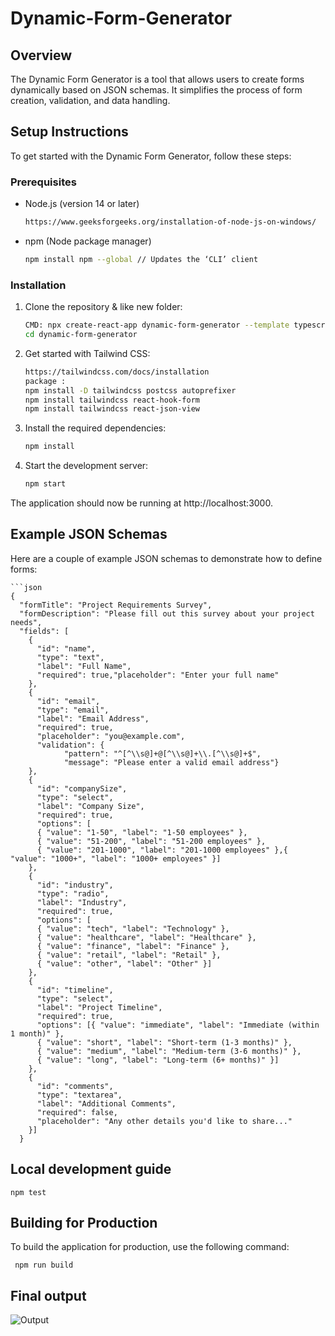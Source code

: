 <h1>Dynamic-Form-Generator</h1>

## Overview

The Dynamic Form Generator is a tool that allows users to create forms dynamically based on JSON schemas. It simplifies the process of form creation, validation, and data handling.

## Setup Instructions

To get started with the Dynamic Form Generator, follow these steps:

### Prerequisites

- Node.js (version 14 or later)
  ```bash
  https://www.geeksforgeeks.org/installation-of-node-js-on-windows/
- npm (Node package manager)
  ```bash
  npm install npm --global // Updates the ‘CLI’ client

### Installation

1. Clone the repository & like new folder:

   ```bash
   CMD: npx create-react-app dynamic-form-generator --template typescript
   cd dynamic-form-generator
   
2. Get started with Tailwind CSS:
   ```bash
   https://tailwindcss.com/docs/installation
   package :
   npm install -D tailwindcss postcss autoprefixer
   npm install tailwindcss react-hook-form
   npm install tailwindcss react-json-view
   
3. Install the required dependencies:
   ```bash
   npm install

4. Start the development server:
   ```bash
   npm start
The application should now be running at http://localhost:3000.   

## Example JSON Schemas
Here are a couple of example JSON schemas to demonstrate how to define forms:

    ```json
    {
      "formTitle": "Project Requirements Survey",
      "formDescription": "Please fill out this survey about your project needs",
      "fields": [
        {
          "id": "name",
          "type": "text",
          "label": "Full Name",
          "required": true,"placeholder": "Enter your full name"
        },
        {
          "id": "email",
          "type": "email",
          "label": "Email Address",
          "required": true,
          "placeholder": "you@example.com",
          "validation": {
                "pattern": "^[^\\s@]+@[^\\s@]+\\.[^\\s@]+$",
                "message": "Please enter a valid email address"}
        },
        {
          "id": "companySize",
          "type": "select",
          "label": "Company Size",
          "required": true,
          "options": [
          { "value": "1-50", "label": "1-50 employees" },
          { "value": "51-200", "label": "51-200 employees" },
          { "value": "201-1000", "label": "201-1000 employees" },{ "value": "1000+", "label": "1000+ employees" }]
        },
        {
          "id": "industry",
          "type": "radio",
          "label": "Industry",
          "required": true,
          "options": [
          { "value": "tech", "label": "Technology" },
          { "value": "healthcare", "label": "Healthcare" },
          { "value": "finance", "label": "Finance" },
          { "value": "retail", "label": "Retail" },
          { "value": "other", "label": "Other" }]
        },
        {
          "id": "timeline",
          "type": "select",
          "label": "Project Timeline",
          "required": true,
          "options": [{ "value": "immediate", "label": "Immediate (within 1 month)" },
          { "value": "short", "label": "Short-term (1-3 months)" },
          { "value": "medium", "label": "Medium-term (3-6 months)" },
          { "value": "long", "label": "Long-term (6+ months)" }]
        },
        {
          "id": "comments",
          "type": "textarea",
          "label": "Additional Comments",
          "required": false,
          "placeholder": "Any other details you'd like to share..."
        }]
      }

## Local development guide

    npm test

## Building for Production
To build the application for production, use the following command:
     
     npm run build

## Final output

<img align="center" alt="Output" src="https://raw.githubusercontent.com/harish5108/Dynamic-Form-Generator/refs/heads/main/Screenshot%202024-11-19%20094435.jpg">

